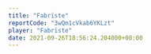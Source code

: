 ```yaml
---
title: "Fabrïste"
reportCode: "3wQm1cVkab6YKLzt"
player: "Fabrïste"
date: 2021-09-26T18:56:24.204000+00:00
---
```


